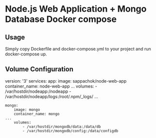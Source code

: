 Node.js Web Application + Mongo Database Docker compose
=======================================================

Usage
-----

Simply copy Dockerfile and docker-compose.yml to your project and run docker-compose up.

Volume Configuration
--------------------

version: '3'
services:
    app:
        image: sappachok/node-web-app
        container_name: node-web-app
	...
        volumes:
            - /var/hostdir/nodeapp:/nodeapp
            - /var/hostdir/nodeapp/logs:/root/.npm/_logs/
	...

    mongo:
        image: mongo
        container_name: mongo
	...
        volumes:
            - /var/hostdir/mongodb/data:/data/db
            - /var/hostdir/mongodb/config:/data/configdb